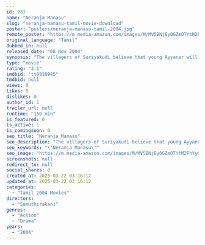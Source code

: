 ```yaml
---
id: 983
name: "Neranja Manasu"
slug: "neranja-manasu-tamil-movie-download"
poster: "posters/neranja-manasu-tamil-2004.jpg"
remote_poster: "https://m.media-amazon.com/images/M/MV5BNjEyOGZmOTYtM2FhYy00MTgzLTk4MTEtM2JlZDczNTRiMmRlXkEyXkFqcGdeQXVyOTk3NTc2MzE@._V1_SX300.jpg"
original_language: "Tamil"
dubbed_in: null
released_date: "08 Nov 2004"
synopsis: "The villagers of Suriyakudi believe that young Ayyanar will be their saviour. Ayyanar soon gets Sivanandi imprisoned for killing his own father. Years later, Sivanandi returns to kill him."
type: "movie"
rating: "3.1"
imdbid: "tt0810985"
tmdbid: null
views: 0
likes: 0
dislikes: 0
author_id: 1
trailer_url: null
runtime: "150 min"
is_featured: 0
is_active: 1
is_comingsoon: 0
seo_title: "Neranja Manasu"
seo_description: "The villagers of Suriyakudi believe that young Ayyanar will be their saviour. Ayyanar soon gets Sivanandi imprisoned for killing his own father. Years later, Sivanandi returns to kill him."
seo_keywords: "\"Neranja Manasu\""
seo_image: "https://m.media-amazon.com/images/M/MV5BNjEyOGZmOTYtM2FhYy00MTgzLTk4MTEtM2JlZDczNTRiMmRlXkEyXkFqcGdeQXVyOTk3NTc2MzE@._V1_SX300.jpg"
screenshots: null
redirect_to: null
social_shares: 0
created_at: 2025-03-22 03:16:12
updated_at: 2025-03-22 03:16:12
categories:
  - "Tamil 2004 Movies"
directors:
  - "Samuthirakani"
genres:
  - "Action"
  - "Drama"
years:
  - "2004"
---
```

